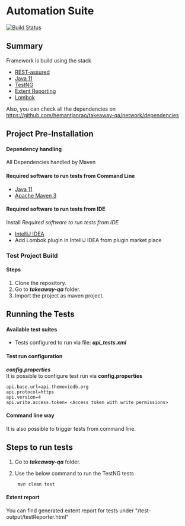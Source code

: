 # Automation Suite
[![Build Status](https://travis-ci.org/hemantjanrao/takeaway-qa.svg?branch=master)](https://travis-ci.org/hemantjanrao/takeaway-qa)
## Summary

Framework is build using the stack
* [REST-assured](http://rest-assured.io/)
* [Java 11](https://www.oracle.com/java/technologies/javase-jdk11-downloads.html)
* [TestNG](https://testng.org/doc/)
* [Extent Reporting](https://extentreports.com/)
* [Lombok](https://projectlombok.org/)

Also, you can check all the dependencies on https://github.com/hemantjanrao/takeaway-qa/network/dependencies
<br>

## Project Pre-Installation

#### Dependency handling
All Dependencies handled by Maven

#### Required software to run tests from Command Line
* [Java 11](https://www.oracle.com/java/technologies/javase-jdk11-downloads.html)
* [Apache Maven 3](http://maven.apache.org/download.cgi)

#### Required software to run tests from IDE
Install *Required software to run tests from IDE* 
* [IntelliJ IDEA](https://www.jetbrains.com/de-de/idea/)
* Add Lombok plugin in IntelliJ IDEA from plugin market place

### Test Project Build

#### Steps
1. Clone the repository.
2. Go to ***takeaway-qa*** folder.
3. Import the project as maven project.

## Running the Tests 

#### Available test suites
- Tests configured to run via file: ***api_tests.xml***

#### Test run configuration

***config.properties***
<br>
It is possible to configure test run via **config.properties**

    api.base.url=api.themoviedb.org
    api.protocol=https
    api.version=4
    api.write.access.token= <Access token with write permissions>

#### Command line way
It is also possible to trigger tests from command line.

## Steps to run tests
1. Go to ***takeaway-qa*** folder.
2. Use the below command to run the TestNG tests
     
        mvn clean test
        
#### Extent report
You can find generated extent report for tests under "/test-output/testReporter.html"  